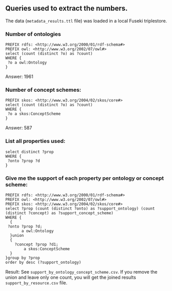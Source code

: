 ## Queries used to extract the numbers.
The data (`metadata_results.ttl` file) was loaded in a local Fuseki triplestore.

### Number of ontologies
```
PREFIX rdfs: <http://www.w3.org/2000/01/rdf-schema#>
PREFIX owl: <http://www.w3.org/2002/07/owl#>
select (count (distinct ?o) as ?count)
WHERE {
 ?o a owl:Ontology
}
```
Answer: 1961

### Number of concept schemes:
```
PREFIX skos: <http://www.w3.org/2004/02/skos/core#>
select (count (distinct ?o) as ?count)
WHERE {
 ?o a skos:ConceptScheme
}
```
Answer: 587

### List all properties used:
```
select distinct ?prop
WHERE {
 ?onto ?prop ?d
}
```
### Give me the support of each property per ontology or concept scheme: 
```
PREFIX rdfs: <http://www.w3.org/2000/01/rdf-schema#>
PREFIX owl: <http://www.w3.org/2002/07/owl#>
PREFIX skos: <http://www.w3.org/2004/02/skos/core#>
select ?prop (count (distinct ?onto) as ?support_ontology) (count (distinct ?concept) as ?support_concept_scheme)
WHERE {
  {
 ?onto ?prop ?d;
       a owl:Ontology
  }union
  {
    ?concept ?prop ?d1;
        a skos:ConceptScheme
  }
}group by ?prop
order by desc (?support_ontology)
```
Result: See `support_by_ontology_concept_scheme.csv`. If you remove the union and leave only one count, you will get the joined results `support_by_resource.csv` file.
